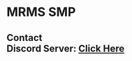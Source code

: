 # MRMS SMP
<h2> Contact
<br>
Discord Server: <a href="https://discord.gg/amc692KPqJ">Click Here</a>

